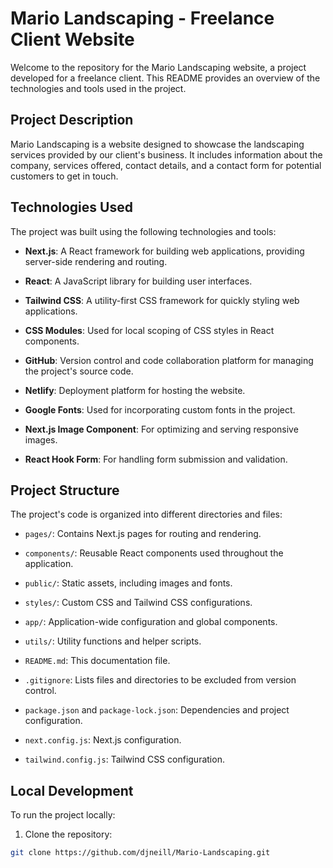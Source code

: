 # Mario Landscaping - Freelance Client Website

Welcome to the repository for the Mario Landscaping website, a project developed for a freelance client. This README provides an overview of the technologies and tools used in the project.

## Project Description

Mario Landscaping is a website designed to showcase the landscaping services provided by our client's business. It includes information about the company, services offered, contact details, and a contact form for potential customers to get in touch.

## Technologies Used

The project was built using the following technologies and tools:

- **Next.js**: A React framework for building web applications, providing server-side rendering and routing.

- **React**: A JavaScript library for building user interfaces.

- **Tailwind CSS**: A utility-first CSS framework for quickly styling web applications.

- **CSS Modules**: Used for local scoping of CSS styles in React components.

- **GitHub**: Version control and code collaboration platform for managing the project's source code.

- **Netlify**: Deployment platform for hosting the website.

- **Google Fonts**: Used for incorporating custom fonts in the project.

- **Next.js Image Component**: For optimizing and serving responsive images.

- **React Hook Form**: For handling form submission and validation.

## Project Structure

The project's code is organized into different directories and files:

- `pages/`: Contains Next.js pages for routing and rendering.

- `components/`: Reusable React components used throughout the application.

- `public/`: Static assets, including images and fonts.

- `styles/`: Custom CSS and Tailwind CSS configurations.

- `app/`: Application-wide configuration and global components.

- `utils/`: Utility functions and helper scripts.

- `README.md`: This documentation file.

- `.gitignore`: Lists files and directories to be excluded from version control.

- `package.json` and `package-lock.json`: Dependencies and project configuration.

- `next.config.js`: Next.js configuration.

- `tailwind.config.js`: Tailwind CSS configuration.

## Local Development

To run the project locally:

1. Clone the repository:

```bash
git clone https://github.com/djneill/Mario-Landscaping.git
